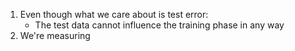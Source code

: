 1. Even though what we care about is test error:
	- The test data cannot influence the training phase in any way
2. We're measuring
